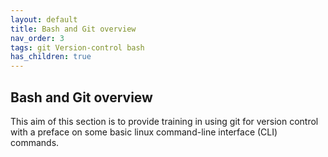 ```yaml
---
layout: default
title: Bash and Git overview
nav_order: 3
tags: git Version-control bash
has_children: true
---
```


## Bash and Git overview

This aim of this section is to provide training in using git for version control with a preface on some basic linux command-line interface (CLI) commands.
